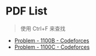 # PDF List
> 使用 Ctrl+F 来查找

* [Problem - 1100B - Codeforces](Problem%20-%201100B%20-%20Codeforces.pdf)
* [Problem - 1100C - Codeforces](Problem%20-%201100C%20-%20Codeforces.pdf)
